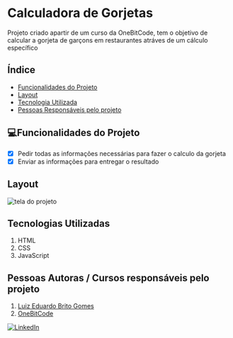 # Calculadora de Gorjetas
Projeto criado apartir de um curso da OneBitCode, tem o objetivo de calcular a gorjeta de garçons em restaurantes atráves de um cálculo específico
## Índice
- <a href="#funcionalidades">Funcionalidades do Projeto</a>
- <a href="#layout">Layout</a>
- <a href="#tecnologias">Tecnologia Utilizada</a>
- <a href="#autores">Pessoas Responsáveis pelo projeto</a>

## 💻Funcionalidades do Projeto

- [x] Pedir todas as informações necessárias para fazer o calculo da gorjeta
- [x] Enviar as informações para entregar o resultado

## Layout
![tela do projeto](./nomedaimagem.png)

## Tecnologias Utilizadas
1. HTML
2. CSS
3. JavaScript

## Pessoas Autoras / Cursos responsáveis pelo projeto
1. [Luiz Eduardo Brito Gomes](https://github.com/Luiz-BG)
2. [OneBitCode](https://www.hashtagtreinamentos.com](https://www.onebitcode.com/?utm_campaign=OBC-C+|+E0-UNC+|+CAR+|+SCH+|+T1S-BRD+|+CPA+|+BR+|+2022-11-10+|+FULL+STACK+|+Branding&utm_content=onebitcode&utm_term=00+|+SCH+|+Keywords+|++Branding&&utm_medium=paid-traffic&utm_source=g&ltk_gcm=20126792132&ltk_gag=155881055264&ltk_gac=658337982717&ltk_gne=g&gad=1&gclid=Cj0KCQjw1OmoBhDXARIsAAAYGSHYjXTuBoMJiMZvYUbmoN1keSe3rUjOUU9TL3HiFk5x8u0SLN2ZnboaAh3XEALw_wcB)https://www.onebitcode.com/?utm_campaign=OBC-C+|+E0-UNC+|+CAR+|+SCH+|+T1S-BRD+|+CPA+|+BR+|+2022-11-10+|+FULL+STACK+|+Branding&utm_content=onebitcode&utm_term=00+|+SCH+|+Keywords+|++Branding&&utm_medium=paid-traffic&utm_source=g&ltk_gcm=20126792132&ltk_gag=155881055264&ltk_gac=658337982717&ltk_gne=g&gad=1&gclid=Cj0KCQjw1OmoBhDXARIsAAAYGSHYjXTuBoMJiMZvYUbmoN1keSe3rUjOUU9TL3HiFk5x8u0SLN2ZnboaAh3XEALw_wcB)

<a href="https://www.linkedin.com/in/luizeduardobritogomes">![LinkedIn](https://img.shields.io/badge/linkedin-%230077B5.svg?style=for-the-badge&logo=linkedin&logoColor=white)</a> 
